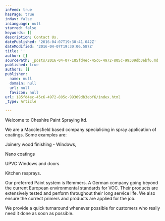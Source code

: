 ```yaml
---
inFeed: true
hasPage: true
inNav: false
inLanguage: null
starred: false
keywords: []
description: Contact Us.
datePublished: '2016-04-07T19:30:41.042Z'
dateModified: '2016-04-07T19:30:06.587Z'
title: ''
author: []
sourcePath: _posts/2016-04-07-185fd4ec-45c6-4972-805c-99309db3ebf6.md
published: true
authors: []
publisher:
  name: null
  domain: null
  url: null
  favicon: null
url: 185fd4ec-45c6-4972-805c-99309db3ebf6/index.html
_type: Article

---
```

Welcome to Cheshire Paint Spraying ltd. 

We are a Macclesfield based company specialising in spray application of coatings. 
Some examples are: 

Joinery wood finishing - Windows, 

Nano coatings 

UPVC Windows and doors

Kitchen resprays. 

Our preferred Paint system is Remmers. A German company going beyond the current European environmental standards for VOC. Their products are extensively tested and perform throughout their long service life. We also ensure the correct primers and products are applied for the job. 

We provide a quick turnaround whenever possible for customers who really need it done as soon as possible.